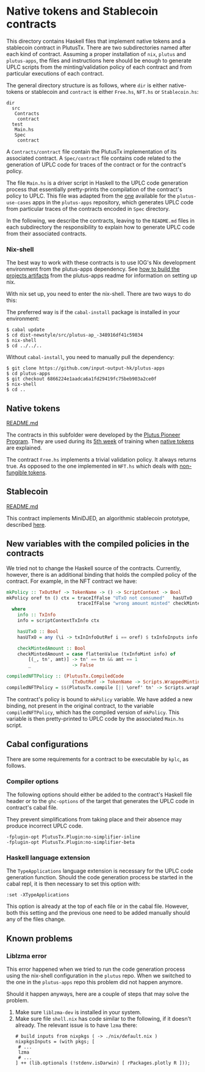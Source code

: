 # Native tokens and Stablecoin contracts 

This directory contains Haskell files that implement native tokens and
a stablecoin contract in PlutusTx. There are two subdirectories named
after each kind of contract. Assuming a proper installation of `nix`,
`plutus` and `plutus-apps`, the files and instructions here should be
enough to generate UPLC scripts from the minting/validation policy of
each contract and from particular executions of each contract. 

The general directory structure is as follows, where `dir` is either
native-tokens or stablecoin and `contract` is either `Free.hs`,
`NFT.hs` or `Stablecoin.hs`:
```
dir
  src
   Contracts
    contract
  test
   Main.hs
   Spec
    contract
``` 

A `Contracts/contract` file contain the PlutusTx implementation of its
associated contract. A `Spec/contract` file contains code related to the
generation of UPLC code for traces of the contract or for the
contract's policy. 

The file `Main.hs` is a driver script in Haskell to the UPLC code
generation process that essentially pretty-prints the compilation of
the contract's policy to UPLC. This file was adapted from the [one](
https://github.com/input-output-hk/plutus-apps/blob/main/plutus-use-cases/scripts/Main.hs)
available for the `plutus-use-cases` apps in the `plutus-apps`
repository, which generates UPLC code from particular traces of the
contracts encoded in `Spec` directory.

In the following, we describe the contracts, leaving to the
`README.md` files in each subdirectory the responsibility to explain how to
generate UPLC code from their associated contracts.

### Nix-shell

The best way to work with these contracts is to use IOG's Nix development environment from the plutus-apps dependency.
See [how to build the projects artifacts](https://github.com/input-output-hk/plutus-apps/blob/main/README.adoc#how-to-build-the-projects-artifacts)
from the plutus-apps readme for information on setting up nix.

With nix set up, you need to enter the nix-shell. There are two ways to do this:

The preferred way is if the `cabal-install` package is installed in your environment:
```
$ cabal update
$ cd dist-newstyle/src/plutus-ap_-348916df41c59834
$ nix-shell
$ cd ../../..
```

Without `cabal-install`, you need to manually pull the dependency:
```
$ git clone https://github.com/input-output-hk/plutus-apps
$ cd plutus-apps
$ git checkout 6866224e1aadca6a1fd29419fc75beb903a2ce0f
$ nix-shell
$ cd ..
```

## Native tokens

[README.md](native-tokens/README.md)

The contracts in this subfolder were developed by the [Plutus Pioneer
Program](https://github.com/input-output-hk/plutus-pioneer-program).
They are used during its [5th
week](https://github.com/input-output-hk/plutus-pioneer-program) of
training when [native tokens](https://docs.cardano.org/native-tokens/learn) are explained.

The contract `Free.hs` implements a trivial validation policy. It
always returns true. As opposed to the one implemented in `NFT.hs`
which deals with [non-fungible tokens](https://developers.cardano.org/docs/native-tokens/minting-nfts/). 

## Stablecoin

[README.md](stablecoin/README.md)

This contract implements MiniDJED, an algorithmic stablecoin
prototype, described [here](https://developers.cardano.org/docs/native-tokens/minting-nfts/). 

## New variables with the compiled policies in the contracts

We tried not to change the Haskell source of the contracts. Currently,
however, there is an additional binding that holds the compiled policy of the contract. For example, in the NFT contract we have:
```haskell
mkPolicy :: TxOutRef -> TokenName -> () -> ScriptContext -> Bool
mkPolicy oref tn () ctx = traceIfFalse "UTxO not consumed"   hasUTxO           &&
                          traceIfFalse "wrong amount minted" checkMintedAmount
  where
    info :: TxInfo
    info = scriptContextTxInfo ctx

    hasUTxO :: Bool
    hasUTxO = any (\i -> txInInfoOutRef i == oref) $ txInfoInputs info

    checkMintedAmount :: Bool
    checkMintedAmount = case flattenValue (txInfoMint info) of
        [(_, tn', amt)] -> tn' == tn && amt == 1
        _               -> False

compiledNFTPolicy :: (PlutusTx.CompiledCode
                        (TxOutRef -> TokenName -> Scripts.WrappedMintingPolicyType))
compiledNFTPolicy = $$(PlutusTx.compile [|| \oref' tn' -> Scripts.wrapMintingPolicy $ mkPolicy oref' tn' ||])
```

The contract's policy is bound to `mkPolicy` variable. We have added a
new binding, not present in the original contract, to the variable
`compiledNFTPolicy`, which has the compiled version of `mkPolicy`. This
variable is then pretty-printed to UPLC code by the associated
`Main.hs` script.

## Cabal configurations

There are some requirements for a contract to be executable by `kplc`,
as follows.

### Compiler options

The following options should either be added to the contract's Haskell
file header or to the `ghc-options` of the target that generates the
UPLC code in contract's cabal file.

They prevent simplifications from taking place and their absence may
produce incorrect UPLC code.
```
-fplugin-opt PlutusTx.Plugin:no-simplifier-inline
-fplugin-opt PlutusTx.Plugin:no-simplifier-beta
```

### Haskell language extension

The `TypeApplications` language extension is necessary for the UPLC code
generation function. Should the code generation process be started in
the cabal repl, it is then necessary to set this option with:
```
:set -XTypeApplications
```

This option is already at the top of each file or in the cabal
file. However, both this setting and the previous one need to be added
manually should any of the files change.

## Known problems

### Liblzma error

This error happened when we tried to run the code generation process
using the nix-shell configuration in the `plutus` repo. When we
switched to the one in the `plutus-apps` repo this problem did not
happen anymore.

Should it happen anyways, here are a couple of steps that may solve
the problem.
1. Make sure `liblzma-dev` is installed in your system. 
2. Make sure file `shell.nix` has code similar to the following, if
   it doesn't already. The relevant issue is to have `lzma` there: 
   ```shell
   # build inputs from nixpkgs ( -> ./nix/default.nix )
   nixpkgsInputs = (with pkgs; [
    # ...
    lzma
    # ...
   ] ++ (lib.optionals (!stdenv.isDarwin) [ rPackages.plotly R ]));
   ```
